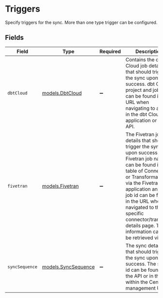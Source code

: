 # Triggers

Specify triggers for the sync. More than one type trigger can be configured.


## Fields

| Field                                                                                                                                                                                                                                                                                                                                  | Type                                                                                                                                                                                                                                                                                                                                   | Required                                                                                                                                                                                                                                                                                                                               | Description                                                                                                                                                                                                                                                                                                                            |
| -------------------------------------------------------------------------------------------------------------------------------------------------------------------------------------------------------------------------------------------------------------------------------------------------------------------------------------- | -------------------------------------------------------------------------------------------------------------------------------------------------------------------------------------------------------------------------------------------------------------------------------------------------------------------------------------- | -------------------------------------------------------------------------------------------------------------------------------------------------------------------------------------------------------------------------------------------------------------------------------------------------------------------------------------- | -------------------------------------------------------------------------------------------------------------------------------------------------------------------------------------------------------------------------------------------------------------------------------------------------------------------------------------- |
| `dbtCloud`                                                                                                                                                                                                                                                                                                                             | [models.DbtCloud](../../models/shared/dbtcloud.md)                                                                                                                                                                                                                                                                                     | :heavy_minus_sign:                                                                                                                                                                                                                                                                                                                     | Contains the dbt Cloud job details that should trigger the sync upon success. dbt Cloud project and job IDs can be found in the URL when navigating to a job in the dbt Cloud application or via API.                                                                                                                                  |
| `fivetran`                                                                                                                                                                                                                                                                                                                             | [models.Fivetran](../../models/shared/fivetran.md)                                                                                                                                                                                                                                                                                     | :heavy_minus_sign:                                                                                                                                                                                                                                                                                                                     | The Fivetran job details that should trigger the sync upon success. Fivetran job name can be found in the table of Connectors or Transformations via the Fivetran application and the job id can be found in the URL when navigated to the specific connector/transform details page. These information can also be retrieved via API. |
| `syncSequence`                                                                                                                                                                                                                                                                                                                         | [models.SyncSequence](../../models/shared/syncsequence.md)                                                                                                                                                                                                                                                                             | :heavy_minus_sign:                                                                                                                                                                                                                                                                                                                     | The sync details that should trigger the sync upon success. The sync id can be found via the API or in the URL within the Census management UI.                                                                                                                                                                                        |